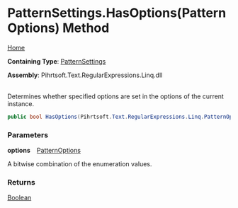 # PatternSettings\.HasOptions\(PatternOptions\) Method

[Home](../../../../../../README.md)

**Containing Type**: [PatternSettings](../README.md)

**Assembly**: Pihrtsoft\.Text\.RegularExpressions\.Linq\.dll

\
Determines whether specified options are set in the options of the current instance\.

```csharp
public bool HasOptions(Pihrtsoft.Text.RegularExpressions.Linq.PatternOptions options)
```

### Parameters

**options** &ensp; [PatternOptions](../../PatternOptions/README.md)

A bitwise combination of the enumeration values\.

### Returns

[Boolean](https://docs.microsoft.com/en-us/dotnet/api/system.boolean)

